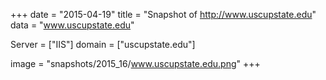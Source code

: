 
+++
date = "2015-04-19"
title = "Snapshot of http://www.uscupstate.edu"
data = "www.uscupstate.edu"

Server = ["IIS"]
domain = ["uscupstate.edu"]

  image = "snapshots/2015_16/www.uscupstate.edu.png"
+++
#
